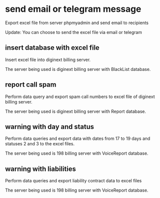 # send email or telegram message

Export excel file from server phpmyadmin and send email to recipients

Update:
You can choose to send the excel file via email or telegram

## insert database with excel file

Insert excel file into diginext billing server.

The server being used is diginext billing server with BlackList database.

## report call spam

Perform data query and export spam call numbers to excel file of diginext billing server.

The server being used is diginext billing server with Report database.

## warning with day and status

Perform data queries and export data with dates from 17 to 19 days and statuses 2 and 3 to the excel files.

The server being used is 198 billing server with VoiceReport database.

## warning with liabilities

Perform data queries and export liability contract data to excel files

The server being used is 198 billing server with VoiceReport database.
